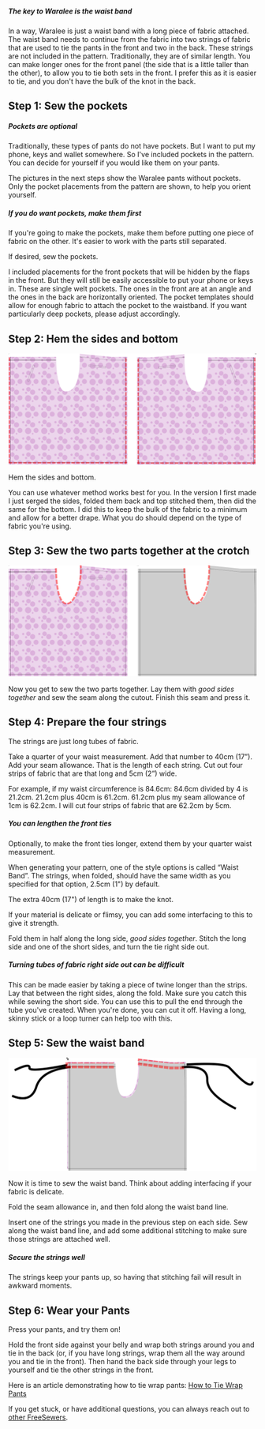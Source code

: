 
<Tip>

##### The key to Waralee is the waist band

In a way, Waralee is just a waist band with a long piece of fabric attached. The waist band needs to continue from the fabric into two strings of fabric that are used to tie the pants in the front and two in the back. These strings are not included in the pattern. Traditionally, they are of similar length. You can make longer ones for the front panel (the side that is a little taller than the other), to allow you to tie both sets in the front. I prefer this as it is easier to tie, and you don't have the bulk of the knot in the back.

</Tip>

## Step 1: Sew the pockets

<Note>

##### Pockets are optional
Traditionally, these types of pants do not have pockets. But I want to put my phone, keys and wallet somewhere. So I've included pockets in the pattern. You can decide for yourself if you would like them on your pants.

The pictures in the next steps show the Waralee pants without pockets. Only the pocket placements from the pattern are shown, to help you orient yourself.

##### If you do want pockets, make them first
If you're going to make the pockets, make them before putting one piece of fabric on the other. It's easier to work with the parts still separated.

</Note>

If desired, sew the pockets.

I included placements for the front pockets that will be hidden by the flaps in the front. But they will still be easily accessible to put your phone or keys in. These are single welt pockets. The ones in the front are at an angle and the ones in the back are horizontally oriented. The pocket templates should allow for enough fabric to attach the pocket to the waistband. If you want particularly deep pockets, please adjust accordingly.

## Step 2: Hem the sides and bottom

![Hem the sides and bottom](waralee-hem-sides-and-bottom.png)

Hem the sides and bottom.

You can use whatever method works best for you. In the version I first made I just serged the sides, folded them back and top stitched them, then did the same for the bottom. I did this to keep the bulk of the fabric to a minimum and allow for a better drape. What you do should depend on the type of fabric you're using.

## Step 3: Sew the two parts together at the crotch

![Lay the two parts on top of one another with good sides together. Sew the crotch seam](waralee-crotch-seam-no-pockets.png)

Now you get to sew the two parts together. Lay them with _good sides together_ and sew the seam along the cutout. Finish this seam and press it.

## Step 4: Prepare the four strings

The strings are just long tubes of fabric.

Take a quarter of your waist measurement. Add that number to 40cm (17”). Add your seam allowance. That is the length of each string. Cut out four strips of fabric that are that long and 5cm (2”) wide.

For example, if my waist circumference is 84.6cm: 84.6cm divided by 4 is 21.2cm. 21.2cm plus 40cm is 61.2cm. 61.2cm plus my seam allowance of 1cm is 62.2cm. I will cut four strips of fabric that are 62.2cm by 5cm.

<Note>

##### You can lengthen the front ties
Optionally, to make the front ties longer, extend them by your quarter waist measurement.

When generating your pattern, one of the style options is called “Waist Band”. The strings, when folded, should have the same width as you specified for that option, 2.5cm (1") by default.

The extra 40cm (17") of length is to make the knot.

If your material is delicate or flimsy, you can add some interfacing to this to give it strength.

</Note>

Fold them in half along the long side, _good sides together_. Stitch the long side and one of the short sides, and turn the tie right side out.

<Tip>

##### Turning tubes of fabric right side out can be difficult

This can be made easier by taking a piece of twine longer than the strips. Lay that between the right sides, along the fold. Make sure you catch this while sewing the short side. You can use this to pull the end through the tube you've created. When you're done, you can cut it off. Having a long, skinny stick or a loop turner can help too with this.

## Step 5: Sew the waist band

![Lay the two parts on top of one another with good sides together. Sew the crotch seam](waralee-waist-band-no-pockets.png)

Now it is time to sew the waist band. Think about adding interfacing if your fabric is delicate.

Fold the seam allowance in, and then fold along the waist band line.

Insert one of the strings you made in the previous step on each side. Sew along the waist band line, and add some additional stitching to make sure those strings are attached well.

<Tip>

##### Secure the strings well

The strings keep your pants up, so having that stitching fail will result in awkward moments.

</Tip>

## Step 6: Wear your Pants

Press your pants, and try them on!

Hold the front side against your belly and wrap both strings around you and tie in the back (or, if you have long strings, wrap them all the way around you and tie in the front). Then hand the back side through your legs to yourself and tie the other strings in the front.

Here is an article demonstrating how to tie wrap pants: [How to Tie Wrap Pants](https://www.wikihow.com/Tie-Wrap-Pants "External link")

If you get stuck, or have additional questions, you can always reach out to [other FreeSewers](https://chat.freesewing.org/).
